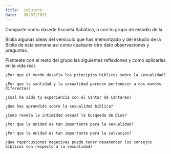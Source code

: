 ```yaml
---
title:  inQuiere
date:   30/07/2021
---
```


Comparte contu dasede Escuela Sabática, o con tu grupo de estudio de la

Biblia algunas ideas del versiculo que has memorizado y del estudio de la Biblia de esta semana asi como cualquier otro dato observaciones y preguntas.

Planteate con el resto del grupo las siguientes reflexiones y como aplicarlas en la vida real.

`¿Por que el mundo desafia los principios biblicos sobre la sexualidad?`

`¿Por que la santidad y la sexualidad parecen pertenecer a dos mundos diferentes?`

`¿Cual ha sido tu experiencia con el Cantar de Cantares?`

`¿Que has aprendido sobre la sexualidad biblica?`

`¿Como revela la intimidad sexual la busqueda de Dios?`

`¿Por que la unidad es tan importante para la sexualidad?`

`¿Por que la unidad es tan importante para la salvacion?`

`¿Que repercusiones negativas puede tener desatender los consejos biblicos con respecto a la sexualidad?`

